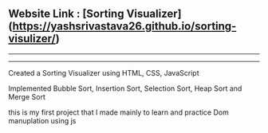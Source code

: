 ## Website Link : [Sorting Visualizer] (https://yashsrivastava26.github.io/sorting-visulizer/)
---
---

Created a Sorting Visualizer using HTML, CSS, JavaScript

Implemented Bubble Sort, Insertion Sort, Selection Sort, Heap Sort and Merge Sort

this is my first project that I made mainly to learn and practice Dom manuplation using js 

